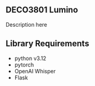## DECO3801 Lumino
Description here

## Library Requirements
- python v3.12
- pytorch
- OpenAI Whisper
- Flask
